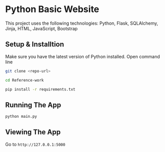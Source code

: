 # Python Basic Website
This project uses the following technologies: Python, Flask, SQLAlchemy, Jinja, HTML, JavaScript, Bootstrap
## Setup & Installtion

Make sure you have the latest version of Python installed.
Open command line

```bash
git clone <repo-url>
```
```bash
cd Reference-work
```

```bash
pip install -r requirements.txt
```

## Running The App

```bash
python main.py
```

## Viewing The App

Go to `http://127.0.0.1:5000`

